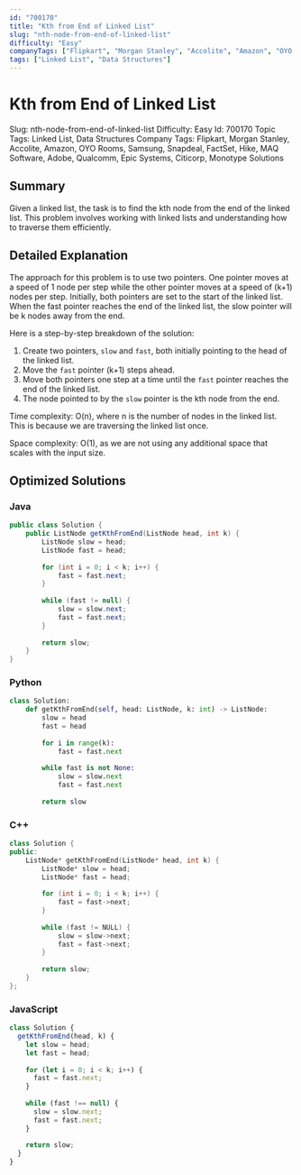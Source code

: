```yaml
---
id: "700170"
title: "Kth from End of Linked List"
slug: "nth-node-from-end-of-linked-list"
difficulty: "Easy"
companyTags: ["Flipkart", "Morgan Stanley", "Accolite", "Amazon", "OYO Rooms", "Samsung", "Snapdeal", "FactSet", "Hike", "MAQ Software", "Adobe", "Qualcomm", "Epic Systems", "Citicorp", "Monotype Solutions"]
tags: ["Linked List", "Data Structures"]
---
```


# Kth from End of Linked List
Slug: nth-node-from-end-of-linked-list
Difficulty: Easy
Id: 700170
Topic Tags: Linked List, Data Structures
Company Tags: Flipkart, Morgan Stanley, Accolite, Amazon, OYO Rooms, Samsung, Snapdeal, FactSet, Hike, MAQ Software, Adobe, Qualcomm, Epic Systems, Citicorp, Monotype Solutions

## Summary

Given a linked list, the task is to find the kth node from the end of the linked list. This problem involves working with linked lists and understanding how to traverse them efficiently.

## Detailed Explanation

The approach for this problem is to use two pointers. One pointer moves at a speed of 1 node per step while the other pointer moves at a speed of (k+1) nodes per step. Initially, both pointers are set to the start of the linked list. When the fast pointer reaches the end of the linked list, the slow pointer will be k nodes away from the end.

Here is a step-by-step breakdown of the solution:

1. Create two pointers, `slow` and `fast`, both initially pointing to the head of the linked list.
2. Move the `fast` pointer (k+1) steps ahead.
3. Move both pointers one step at a time until the `fast` pointer reaches the end of the linked list.
4. The node pointed to by the `slow` pointer is the kth node from the end.

Time complexity: O(n), where n is the number of nodes in the linked list. This is because we are traversing the linked list once.

Space complexity: O(1), as we are not using any additional space that scales with the input size.

## Optimized Solutions

### Java
```java
public class Solution {
    public ListNode getKthFromEnd(ListNode head, int k) {
        ListNode slow = head;
        ListNode fast = head;
        
        for (int i = 0; i < k; i++) {
            fast = fast.next;
        }
        
        while (fast != null) {
            slow = slow.next;
            fast = fast.next;
        }
        
        return slow;
    }
}
```

### Python
```python
class Solution:
    def getKthFromEnd(self, head: ListNode, k: int) -> ListNode:
        slow = head
        fast = head
        
        for i in range(k):
            fast = fast.next
        
        while fast is not None:
            slow = slow.next
            fast = fast.next
        
        return slow
```

### C++
```cpp
class Solution {
public:
    ListNode* getKthFromEnd(ListNode* head, int k) {
        ListNode* slow = head;
        ListNode* fast = head;
        
        for (int i = 0; i < k; i++) {
            fast = fast->next;
        }
        
        while (fast != NULL) {
            slow = slow->next;
            fast = fast->next;
        }
        
        return slow;
    }
};
```

### JavaScript
```javascript
class Solution {
  getKthFromEnd(head, k) {
    let slow = head;
    let fast = head;
    
    for (let i = 0; i < k; i++) {
      fast = fast.next;
    }
    
    while (fast !== null) {
      slow = slow.next;
      fast = fast.next;
    }
    
    return slow;
  }
}
```